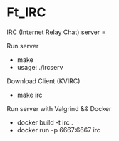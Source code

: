 # Ft_IRC

IRC (Internet Relay Chat) server =

Run server
- make
- usage: ./ircserv <port> <password>

Download Client (KVIRC)
- make irc

Run server with Valgrind && Docker
- docker build -t irc .
- docker run -p 6667:6667 irc
